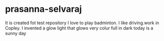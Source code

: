 # prasanna-selvaraj
It is created fot test repository
I love to play badminton.
I like driving.work in Copley.
I invented a glow light that glows very colur full in dark
today is a sunny day
